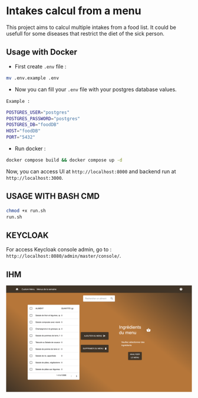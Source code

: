 # Intakes calcul from a menu

This project aims to calcul multiple intakes from a food list.
It could be usefull for some diseases that restrict the diet of the sick person.

## Usage with Docker

- First create `.env` file :

```bash
mv .env.example .env
```

- Now you can fill your `.env` file with your postgres database values.

`Example :`

```bash
POSTGRES_USER="postgres"
POSTGRES_PASSWORD="postgres"
POSTGRES_DB="foodDB"
HOST="foodDB"
PORT="5432"
```

- Run docker :

```bash
docker compose build && docker compose up -d
```

Now, you can access UI at `http://localhost:8000` and backend run at `http://localhost:3000`.

## USAGE WITH BASH CMD

```bash
chmod +x run.sh
run.sh
```

## KEYCLOAK

For access Keycloak console admin, go to : `http://localhost:8080/admin/master/console/`.

## IHM

[![Watch the video](ihm.png)](./front/public/demo.mov)

